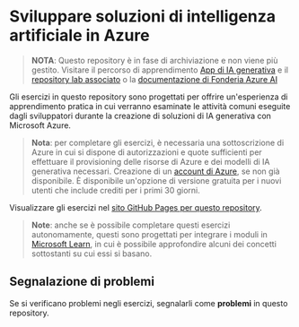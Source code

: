 # Sviluppare soluzioni di intelligenza artificiale in Azure

> **NOTA**: Questo repository è in fase di archiviazione e non viene più gestito. Visitare il percorso di apprendimento [App di IA generativa](https://learn.microsoft.com/en-us/training/paths/create-custom-copilots-ai-studio/) e il [repository lab associato](https://github.com/MicrosoftLearning/mslearn-ai-studio) o la [documentazione di Fonderia Azure AI](https://learn.microsoft.com/en-us/azure/ai-foundry/)

Gli esercizi in questo repository sono progettati per offrire un'esperienza di apprendimento pratica in cui verranno esaminate le attività comuni eseguite dagli sviluppatori durante la creazione di soluzioni di IA generativa con Microsoft Azure.

> **Nota**: per completare gli esercizi, è necessaria una sottoscrizione di Azure in cui si dispone di autorizzazioni e quote sufficienti per effettuare il provisioning delle risorse di Azure e dei modelli di IA generativa necessari. Creazione di un [account di Azure](https://azure.microsoft.com/free), se non già disponibile. È disponibile un'opzione di versione gratuita per i nuovi utenti che include crediti per i primi 30 giorni.

Visualizzare gli esercizi nel [sito GitHub Pages per questo repository](https://microsoftlearning.github.io/mslearn-ai-services/).


> **Note**: anche se è possibile completare questi esercizi autonomamente, questi sono progettati per integrare i moduli in [Microsoft Learn](https://learn.microsoft.com/training/paths/get-started-azure-ai/), in cui è possibile approfondire alcuni dei concetti sottostanti su cui essi si basano.

## Segnalazione di problemi

Se si verificano problemi negli esercizi, segnalarli come **problemi** in questo repository.
